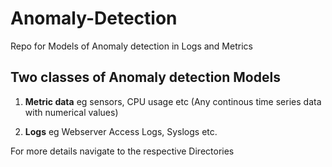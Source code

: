 # Anomaly-Detection
Repo for Models of Anomaly detection in Logs and Metrics

## Two classes of Anomaly detection Models

1. __Metric data__ eg sensors, CPU usage etc (Any continous time series data with numerical values)

2. __Logs__ eg Webserver Access Logs, Syslogs etc. 

For more details navigate to the respective Directories

